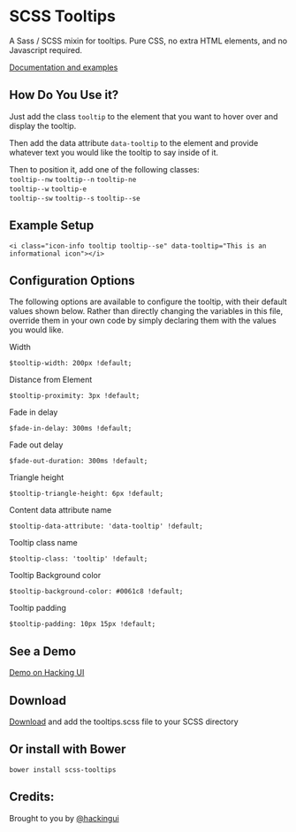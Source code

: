 SCSS Tooltips
===========

A Sass / SCSS mixin for tooltips. Pure CSS, no extra HTML elements, and no Javascript required. 

[Documentation and examples](http://hackingui.com/front-end/scss-tooltips/)

How Do You Use it?
-----------
Just add the class `tooltip` to the element that you want to hover over and display the tooltip.

Then add the data attribute `data-tooltip` to the element and provide whatever text you would like the tooltip to say inside of it.

Then to position it, add one of the following classes:<br>
`tooltip--nw` `tooltip--n` `tooltip-ne`<br>
`tooltip--w`               `tooltip-e`<br>
`tooltip--sw` `tooltip--s` `tooltip--se`<br>

Example Setup
-----------
```
<i class="icon-info tooltip tooltip--se" data-tooltip="This is an informational icon"></i>
```

Configuration Options
-----------
The following options are available to configure the tooltip, with their default values shown below. Rather than directly changing the variables in this file, override them in your own code by simply declaring them with the values you would like.

Width
```
$tooltip-width: 200px !default;
```
Distance from Element
```
$tooltip-proximity: 3px !default;
```
Fade in delay
```
$fade-in-delay: 300ms !default;
```
Fade out delay
```
$fade-out-duration: 300ms !default;
```
Triangle height
```
$tooltip-triangle-height: 6px !default;
```
Content data attribute name
```
$tooltip-data-attribute: 'data-tooltip' !default;
```
Tooltip class name
```
$tooltip-class: 'tooltip' !default;
```
Tooltip Background color
```
$tooltip-background-color: #0061c8 !default;
```
Tooltip padding
```
$tooltip-padding: 10px 15px !default;
```

See a Demo
-----------
[Demo on Hacking UI](http://hackingui.com/front-end/scss-tooltips/)


Download
-----------
[Download](http://hackingui.com/front-end/scss-tooltips/) and add the tooltips.scss file to your SCSS directory

Or install with Bower
-----------
`bower install scss-tooltips`


Credits:
-----------
Brought to you by [@hackingui](http://twitter.com/hackingui)
